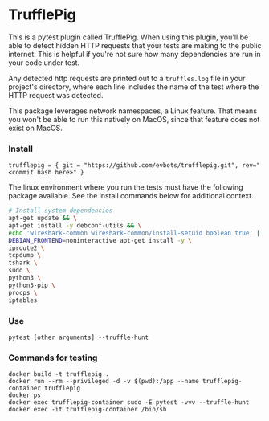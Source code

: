 # TrufflePig

This is a pytest plugin called TrufflePig. When using this plugin, you'll be able to detect hidden HTTP requests that your tests are making to the public internet. This is helpful if you're not sure how many dependencies are run in your code under test.

Any detected http requests are printed out to a `truffles.log` file in your project's directory, where each line includes the name of the test where the HTTP request was detected.

This package leverages network namespaces, a Linux feature. That means you won't be able to run this natively on MacOS, since that feature does not exist on MacOS.

### Install

`trufflepig = { git = "https://github.com/evbots/trufflepig.git", rev="<commit hash here>" }`

The linux environment where you run the tests must have the following package available. See the install commands below for additional context.

```bash
# Install system dependencies
apt-get update && \
apt-get install -y debconf-utils && \
echo 'wireshark-common wireshark-common/install-setuid boolean true' | debconf-set-selections && \
DEBIAN_FRONTEND=noninteractive apt-get install -y \
iproute2 \
tcpdump \
tshark \
sudo \
python3 \
python3-pip \
procps \
iptables
```

### Use

`pytest [other arguments] --truffle-hunt`


### Commands for testing

```
docker build -t trufflepig .
docker run --rm --privileged -d -v $(pwd):/app --name trufflepig-container trufflepig
docker ps
docker exec trufflepig-container sudo -E pytest -vvv --truffle-hunt
docker exec -it trufflepig-container /bin/sh
```
